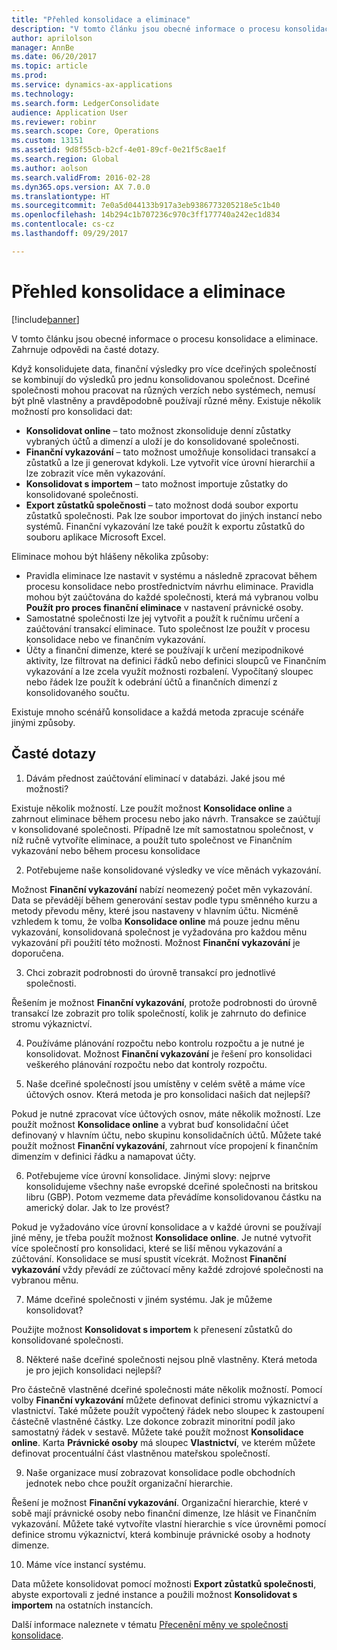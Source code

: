 ```yaml
---
title: "Přehled konsolidace a eliminace"
description: "V tomto článku jsou obecné informace o procesu konsolidace a eliminace. Zahrnuje odpovědi na časté dotazy."
author: aprilolson
manager: AnnBe
ms.date: 06/20/2017
ms.topic: article
ms.prod: 
ms.service: dynamics-ax-applications
ms.technology: 
ms.search.form: LedgerConsolidate
audience: Application User
ms.reviewer: robinr
ms.search.scope: Core, Operations
ms.custom: 13151
ms.assetid: 9d8f55cb-b2cf-4e01-89cf-0e21f5c8ae1f
ms.search.region: Global
ms.author: aolson
ms.search.validFrom: 2016-02-28
ms.dyn365.ops.version: AX 7.0.0
ms.translationtype: HT
ms.sourcegitcommit: 7e0a5d044133b917a3eb9386773205218e5c1b40
ms.openlocfilehash: 14b294c1b707236c970c3ff177740a242ec1d834
ms.contentlocale: cs-cz
ms.lasthandoff: 09/29/2017

---
```


# <a name="consolidation-and-elimination-overview"></a>Přehled konsolidace a eliminace

[!include[banner](../includes/banner.md)]


V tomto článku jsou obecné informace o procesu konsolidace a eliminace. Zahrnuje odpovědi na časté dotazy.

Když konsolidujete data, finanční výsledky pro více dceřiných společností se kombinují do výsledků pro jednu konsolidovanou společnost. Dceřiné společnosti mohou pracovat na různých verzích nebo systémech, nemusí být plně vlastněny a pravděpodobně používají různé měny. Existuje několik možností pro konsolidaci dat:

-   **Konsolidovat online** – tato možnost zkonsoliduje denní zůstatky vybraných účtů a dimenzí a uloží je do konsolidované společnosti.
-   **Finanční vykazování** – tato možnost umožňuje konsolidaci transakcí a zůstatků a lze ji generovat kdykoli. Lze vytvořit více úrovní hierarchií a lze zobrazit více měn vykazování.
-   **Konsolidovat s importem** – tato možnost importuje zůstatky do konsolidované společnosti.
-   **Export zůstatků společnosti** – tato možnost dodá soubor exportu zůstatků společnosti. Pak lze soubor importovat do jiných instancí nebo systémů. Finanční vykazování lze také použít k exportu zůstatků do souboru aplikace Microsoft Excel.

Eliminace mohou být hlášeny několika způsoby:

-   Pravidla eliminace lze nastavit v systému a následně zpracovat během procesu konsolidace nebo prostřednictvím návrhu eliminace. Pravidla mohou být zaúčtována do každé společnosti, která má vybranou volbu **Použít pro proces finanční eliminace** v nastavení právnické osoby.
-   Samostatné společnosti lze jej vytvořit a použít k ručnímu určení a zaúčtování transakcí eliminace. Tuto společnost lze použít v procesu konsolidace nebo ve finančním vykazování.
-   Účty a finanční dimenze, které se používají k určení mezipodnikové aktivity, lze filtrovat na definici řádků nebo definici sloupců ve Finančním vykazování a lze zcela využít možnosti rozbalení. Vypočítaný sloupec nebo řádek lze použít k odebrání účtů a finančních dimenzí z konsolidovaného součtu.

Existuje mnoho scénářů konsolidace a každá metoda zpracuje scénáře jinými způsoby.

## <a name="frequently-asked-questions"></a>Časté dotazy
1.  Dávám přednost zaúčtování eliminací v databázi. Jaké jsou mé možnosti?

Existuje několik možností. Lze použít možnost **Konsolidace online** a zahrnout eliminace během procesu nebo jako návrh. Transakce se zaúčtují v konsolidované společnosti. Případně lze mít samostatnou společnost, v níž ručně vytvoříte eliminace, a použít tuto společnost ve Finančním vykazování nebo během procesu konsolidace

2.  Potřebujeme naše konsolidované výsledky ve více měnách vykazování.

Možnost **Finanční vykazování** nabízí neomezený počet měn vykazování. Data se převádějí během generování sestav podle typu směnného kurzu a metody převodu měny, které jsou nastaveny v hlavním účtu. Nicméně vzhledem k tomu, že volba **Konsolidace online** má pouze jednu měnu vykazování, konsolidovaná společnost je vyžadována pro každou měnu vykazování při použití této možnosti. Možnost **Finanční vykazování** je doporučena.

3.  Chci zobrazit podrobnosti do úrovně transakcí pro jednotlivé společnosti.

Řešením je možnost **Finanční vykazování**, protože podrobnosti do úrovně transakcí lze zobrazit pro tolik společností, kolik je zahrnuto do definice stromu výkaznictví.

4.  Používáme plánování rozpočtu nebo kontrolu rozpočtu a je nutné je konsolidovat.
Možnost **Finanční vykazování** je řešení pro konsolidaci veškerého plánování rozpočtu nebo dat kontroly rozpočtu.

5.  Naše dceřiné společností jsou umístěny v celém světě a máme více účtových osnov. Která metoda je pro konsolidaci našich dat nejlepší?

Pokud je nutné zpracovat více účtových osnov, máte několik možností. Lze použít možnost **Konsolidace online** a vybrat buď konsolidační účet definovaný v hlavním účtu, nebo skupinu konsolidačních účtů. Můžete také použít možnost **Finanční vykazování**, zahrnout více propojení k finančním dimenzím v definici řádku a namapovat účty.

6.  Potřebujeme více úrovní konsolidace. Jinými slovy: nejprve konsolidujeme všechny naše evropské dceřiné společnosti na britskou libru (GBP). Potom vezmeme data převádíme konsolidovanou částku na americký dolar. Jak to lze provést?

Pokud je vyžadováno více úrovní konsolidace a v každé úrovni se používají jiné měny, je třeba použít možnost **Konsolidace online**. Je nutné vytvořit více společností pro konsolidaci, které se liší měnou vykazování a zúčtování. Konsolidace se musí spustit vícekrát. Možnost **Finanční vykazování** vždy převádí ze zúčtovací měny každé zdrojové společnosti na vybranou měnu.

7.  Máme dceřiné společnosti v jiném systému. Jak je můžeme konsolidovat?

Použijte možnost **Konsolidovat s importem** k přenesení zůstatků do konsolidované společnosti.

8.  Některé naše dceřiné společnosti nejsou plně vlastněny. Která metoda je pro jejich konsolidaci nejlepší?

Pro částečně vlastněné dceřiné společnosti máte několik možností. Pomocí volby **Finanční vykazování** můžete definovat definici stromu výkaznictví a vlastnictví. Také můžete použít vypočtený řádek nebo sloupec k zastoupení částečně vlastněné částky. Lze dokonce zobrazit minoritní podíl jako samostatný řádek v sestavě. Můžete také použít možnost **Konsolidace online**. Karta **Právnické osoby** má sloupec **Vlastnictví**, ve kterém můžete definovat procentuální část vlastněnou mateřskou společností.

9.  Naše organizace musí zobrazovat konsolidace podle obchodních jednotek nebo chce použít organizační hierarchie.

Řešení je možnost **Finanční vykazování**. Organizační hierarchie, které v sobě mají právnické osoby nebo finanční dimenze, lze hlásit ve Finančním vykazování. Můžete také vytvoříte vlastní hierarchie s více úrovněmi pomocí definice stromu výkaznictví, která kombinuje právnické osoby a hodnoty dimenze.

10. Máme více instancí systému.

Data můžete konsolidovat pomocí možnosti **Export zůstatků společnosti**, abyste exportovali z jedné instance a použili možnost **Konsolidovat s importem** na ostatních instancích.


Další informace naleznete v tématu [Přecenění měny ve společnosti konsolidace](..\general-ledger\currency-revaluation-consolidation-company.md).



